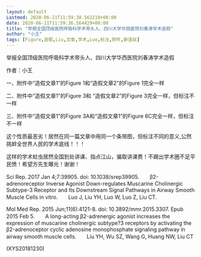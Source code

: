 ```yaml
---
layout: default
Lastmod: 2020-06-21T11:59:38.562210+00:00
date: 2020-06-21T11:59:36.564429+00:00
title: "举报全国顶级医院呼吸科学术带头人、四川大学华西医院刘春涛学术造假"
author: "小王"
tags: [Figure,造假,Liu,文章,学术,Luo,标注,附件,新语丝]
---
```


举报全国顶级医院呼吸科学术带头人、四川大学华西医院刘春涛学术造假

作者：小王

一、附件中“造假文章1”的Figure 1和“造假文章2”的Figure 1完全一样

二、附件中“造假文章1”的Figure 3和 “造假文章2”的Figure 3完全一样，但标注不一样

三、附件中“造假文章1”的Figure 3A和“造假文章1”的Figure 6C完全一样，但标注不一样

这个性质最恶劣！居然在同一篇文章中用同一个条带图，但标注不同的意义,公然挑衅全世界人民的学术底线！！！

这样的学术蛀虫居然全国到处讲课、指点江山，骗取讲课费！不踢出学术圈不足平民愤！希望方先生曝光！谢谢！

Sci Rep. 2017 Jan 4;7:39905. doi: 10.1038/srep39905.　　β2-adrenoreceptor Inverse Agonist Down-regulates Muscarine Cholinergic Subtype-3 Receptor and Its Downstream Signal Pathways in Airway Smooth Muscle Cells in vitro.　　Luo J, Liu YH, Luo W, Luo Z, Liu CT.

Mol Med Rep. 2015 Jun;11(6):4121-8. doi: 10.3892/mmr.2015.3307. Epub 2015 Feb 5.　　A long-acting β2-adrenergic agonist increases the expression of muscarine cholinergic subtype?3 receptors by activating the β2-adrenoceptor cyclic adenosine monophosphate signaling pathway in airway smooth muscle cells.　　Liu YH, Wu SZ, Wang G, Huang NW, Liu CT

(XYS20181230)

